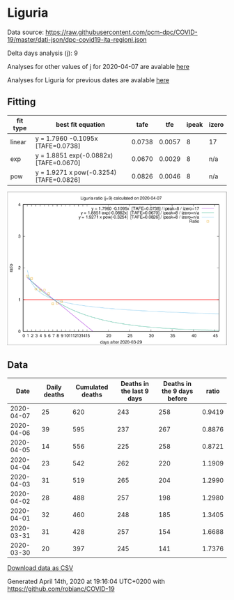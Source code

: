 # Liguria

Data source: https://raw.githubusercontent.com/pcm-dpc/COVID-19/master/dati-json/dpc-covid19-ita-regioni.json

Delta days analysis (j): 9

Analyses for other values of j for 2020-04-07 are avalable [here](../2020-04-07/README.md)

Analyses for Liguria for previous dates are avalable [here](../README.md)

## Fitting 
|fit type|best fit equation|tafe|tfe|ipeak|izero|
|-------|-----|--------|------|---|---|
|linear|y = 1.7960 -0.1095x  [TAFE=0.0738]|0.0738|0.0057|8|17|
|exp|y = 1.8851 exp(-0.0882x)  [TAFE=0.0670]|0.0670|0.0029|8|n/a|
|pow|y = 1.9271 x pow(-0.3254)  [TAFE=0.0826]|0.0826|0.0046|8|n/a|

![Plot](COVID-19_liguria_j9_2020-04-07.png)

## Data
|Date|Daily deaths|Cumulated deaths|Deaths in the last 9 days|Deaths in the 9 days before|ratio|
|----|----------|-----------|-------|--------------------|-----|
|2020-04-07|25|620|243|258|0.9419|
|2020-04-06|39|595|237|267|0.8876|
|2020-04-05|14|556|225|258|0.8721|
|2020-04-04|23|542|262|220|1.1909|
|2020-04-03|31|519|265|204|1.2990|
|2020-04-02|28|488|257|198|1.2980|
|2020-04-01|32|460|248|185|1.3405|
|2020-03-31|31|428|257|154|1.6688|
|2020-03-30|20|397|245|141|1.7376|

[Download data as CSV](COVID-19_liguria_j9_2020-04-07.csv)

Generated April 14th, 2020 at 19:16:04 UTC+0200 with https://github.com/robianc/COVID-19
